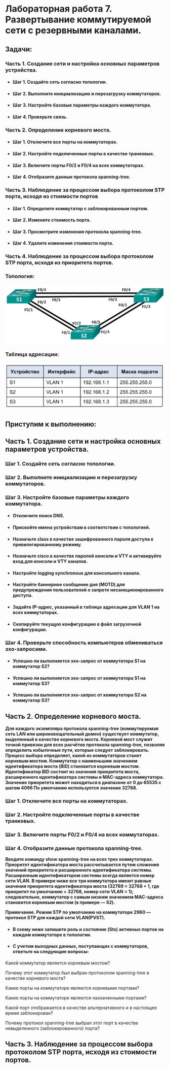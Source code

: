 # Лабораторная работа 7. Развертывание коммутируемой сети с резервными каналами.
## Задачи:
### Часть 1. Создание сети и настройка основных параметров устройства.
- #### Шаг 1. Создайте сеть согласно топологии.
- #### Шаг 2. Выполните инициализацию и перезагрузку коммутаторов.
- #### Шаг 3. Настройте базовые параметры каждого коммутатора.
- #### Шаг 4. Проверьте связь.
### Часть 2. Определение корневого моста.
- #### Шаг 1. Отключите все порты на коммутаторах.
- #### Шаг 2. Настройте подключенные порты в качестве транковых.
- #### Шаг 3. Включите порты F0/2 и F0/4 на всех коммутаторах.
- #### Шаг 4. Отобразите данные протокола spanning-tree.
### Часть 3. Наблюдение за процессом выбора протоколом STP порта, исходя из стоимости портов
- #### Шаг 1. Определите коммутатор с заблокированным портом. 
- #### Шаг 2. Измените стоимость порта.
- #### Шаг 3. Просмотрите изменения протокола spanning-tree.
- #### Шаг 4. Удалите изменения стоимости порта.
### Часть 4. Наблюдение за процессом выбора протоколом STP порта, исходя из приоритета портов.

### Топология:
![](https://github.com/OlegLarionov999/Images/blob/main/lab06/Screenshot_4.png)
### Таблица адресации:
![](https://github.com/OlegLarionov999/Images/blob/main/lab06/Screenshot_1.png)
## Приступим к выполнению:
## Часть 1. Создание сети и настройка основных параметров устройства.
### Шаг 1. Создайте сеть согласно топологии.

### Шаг 2. Выполните инициализацию и перезагрузку коммутаторов.

### Шаг 3. Настройте базовые параметры каждого коммутатора.
- #### Отключите поиск DNS.

- #### Присвойте имена устройствам в соответствии с топологией.

- #### Назначьте class в качестве зашифрованного пароля доступа к привилегированному режиму.

- #### Назначьте cisco в качестве паролей консоли и VTY и активируйте вход для консоли и VTY каналов.

- #### Настройте logging synchronous для консольного канала.

- #### Настройте баннерное сообщение дня (MOTD) для предупреждения пользователей о запрете несанкционированного доступа.

- #### Задайте IP-адрес, указанный в таблице адресации для VLAN 1 на всех коммутаторах.

- #### Скопируйте текущую конфигурацию в файл загрузочной конфигурации.

### Шаг 4. Проверьте способность компьютеров обмениваться эхо-запросами.
- #### Успешно ли выполняется эхо-запрос от коммутатора S1 на коммутатор S2?

- #### Успешно ли выполняется эхо-запрос от коммутатора S1 на коммутатор S3?

- #### Успешно ли выполняется эхо-запрос от коммутатора S2 на коммутатор S3?

## Часть 2. Определение корневого моста. 

**Для каждого экземпляра протокола spanning-tree (коммутируемая сеть LAN или широковещательный домен) существует коммутатор, выделенный в качестве корневого моста. Корневой мост служит точкой привязки для всех расчётов протокола spanning-tree, позволяя определить избыточные пути, которые следует заблокировать. Процесс выбора определяет, какой из коммутаторов станет корневым мостом. Коммутатор с наименьшим значением идентификатора моста (BID) становится корневым мостом. Идентификатор BID состоит из значения приоритета моста, расширенного идентификатора системы и MAC-адреса коммутатора. Значение приоритета может находиться в диапазоне от 0 до 65535 с шагом 4096 По умолчанию используется значение 32768.**

### Шаг 1. Отключите все порты на коммутаторах.

### Шаг 2. Настройте подключенные порты в качестве транковых.

### Шаг 3. Включите порты F0/2 и F0/4 на всех коммутаторах.

### Шаг 4. Отобразите данные протокола spanning-tree.

**Введите команду show spanning-tree на всех трех коммутаторах. Приоритет идентификатора моста рассчитывается путем сложения значений приоритета и расширенного идентификатора системы. Расширенным идентификатором системы всегда является номер сети VLAN. В примере ниже все три коммутатора имеют равные значения приоритета идентификатора моста (32769 = 32768 + 1, где приоритет по умолчанию = 32768, номер сети VLAN = 1); следовательно, коммутатор с самым низким значением MAC-адреса становится корневым мостом (в примере — S2).**

**Примечание. Режим STP по умолчанию на коммутаторе 2960 — протокол STP для каждой сети VLAN(PVST).**

- #### В схему ниже запишите роль и состояние (Sts) активных портов на каждом коммутаторе в топологии.

- #### С учетом выходных данных, поступающих с коммутаторов, ответьте на следующие вопросы:
Какой коммутатор является корневым мостом?

Почему этот коммутатор был выбран протоколом spanning-tree в качестве корневого моста?

Какие порты на коммутаторе являются корневыми портами?

Какие порты на коммутаторе являются назначенными портами?

Какой порт отображается в качестве альтернативного и в настоящее время заблокирован?

Почему протокол spanning-tree выбрал этот порт в качестве невыделенного (заблокированного) порта?

## Часть 3. Наблюдение за процессом выбора протоколом STP порта, исходя из стоимости портов.






